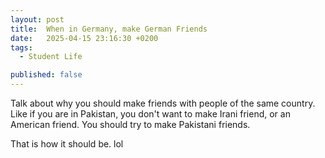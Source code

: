 ```yaml
---
layout: post
title:  When in Germany, make German Friends
date:   2025-04-15 23:16:30 +0200
tags:
  - Student Life

published: false
---
```


Talk about why you should make friends with people of the same country. Like if you are in Pakistan, you don't want to make Irani friend, or an American friend. You should try to make Pakistani friends.

That is how it should be. lol